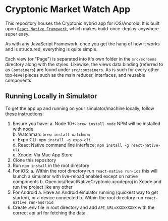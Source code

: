 # Cryptonic Market Watch App
This repository houses the Cryptonic hybrid app for iOS/Android. It is built upon [`React Native Framework`](https://facebook.github.io/react-native), which makes build-once-deploy-anywhere super easy.

As with any JavaScript Framework, once you get the hang of how it works and is structured, everything is quite simple.

Each view (or "Page") is separated into it's own folder in the `src/screens` directory along with the styles. Likewise, the views data binding (referred to as `Containers`) are found under `src/containers`. As is such for every other top-level pieces such as the main reducer, interfaces, and reusable components.

## Running Locally in Simulator
To get the app up and running on your simulator/machine locally, follow these instructions:

1. Ensure you have:
    a. Node 10+: `brew install node` NPM will be installed with node\
    b. Watchman: `brew install watchman`\
    c. Expo CLI: `npm install -g expo-cli`\
    d. React Native command line interface: `npm install -g react-native-cli`\
    e. Xcode: Via Mac App Store
2. Clone this repository
3. Run `npm install` in the root directory
4. For iOS:
    a. Within the root directory run `react-native run-ios` this will launch a simulator with live-reload enabled except on native components
    b. Open ios/ReactNativeCryptonic.xcodeproj in Xcode and run the project like any other
5. For Android
    a. Have an Android emulator running (quickest way to get started), or a device connected
    b. Within the root directory run `react-native run-android`
6. Create .env file in root directory and add `API_URL=XXXXXXXXX` with the correct api url for fetching the data
